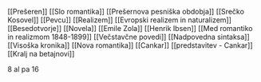 [[Prešeren]]
[[Slo romantika]]
[[Prešernova pesniška obdobja]]
[[Srečko Kosovel]]
[[Pevcu]]
[[Realizem]]
[[Evropski realizem in naturalizem]]
[[Besedotvorje]]
[[Novela]]
[[Emile Zola]]
[[Henrik Ibsen]]
[[Med romantiko in realizmom 1848-1899]]
[[Večstavčne povedi]]
[[Nadpovedna sintaksa]]
[[Visoška kronika]]
[[Nova romantika]]
[[Cankar]]
[[predstavitev - Cankar]]
[[Kralj na betajnovi]]


8 al pa 16